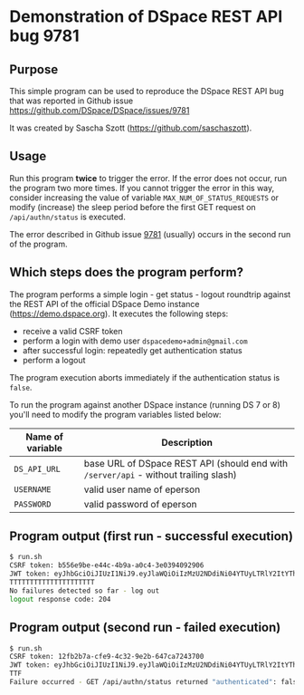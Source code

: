 # Demonstration of DSpace REST API bug 9781

## Purpose

This simple program can be used to reproduce the DSpace REST API bug that was
reported in Github issue https://github.com/DSpace/DSpace/issues/9781

It was created by Sascha Szott (https://github.com/saschaszott).

## Usage

Run this program **twice** to trigger the error. If the error does not occur,
run the program two more times. If you cannot trigger the error in this way,
consider increasing the value of variable `MAX_NUM_OF_STATUS_REQUESTS` or 
modify (increase) the sleep period before the first GET request on `/api/authn/status`
is executed.

The error described in Github issue [9781](https://github.com/DSpace/DSpace/issues/9781)
(usually) occurs in the second run of the program.

## Which steps does the program perform?

The program performs a simple login - get status - logout roundtrip against the REST API of
the official DSpace Demo instance (https://demo.dspace.org). It executes the following steps:

- receive a valid CSRF token
- perform a login with demo user `dspacedemo+admin@gmail.com`
- after successful login: repeatedly get authentication status
- perform a logout

The program execution aborts immediately if the authentication status is `false`.

To run the program against another DSpace instance (running DS 7 or 8) you'll need to
modify the program variables listed below:

Name of variable | Description
---------------- | -----------
`DS_API_URL`     | base URL of DSpace REST API (should end with `/server/api` - without trailing slash)
`USERNAME`       | valid user name of eperson
`PASSWORD`       | valid password of eperson

## Program output (first run - successful execution)

```sh
$ run.sh
CSRF token: b556e9be-e44c-4b9a-a0c4-3e0394092906
JWT token: eyJhbGciOiJIUzI1NiJ9.eyJlaWQiOiIzMzU2NDdiNi04YTUyLTRlY2ItYThjMS03ZWJhYmIxOTliZGEiLCJzZyI6W10sImV4cCI6MTcyNDkyMjUyOCwiYXV0aGVudGljYXRpb25NZXRob2QiOiJwYXNzd29yZCJ9.5wuU-KTPM7Pp8jbvRc5i07hJRKEmHE9kYh0aarDMcbE
TTTTTTTTTTTTTTTTTTTTT
No failures detected so far - log out
logout response code: 204
```

## Program output (second run - failed execution)

```sh
$ run.sh
CSRF token: 12fb2b7a-cfe9-4c32-9e2b-647ca7243700
JWT token: eyJhbGciOiJIUzI1NiJ9.eyJlaWQiOiIzMzU2NDdiNi04YTUyLTRlY2ItYThjMS03ZWJhYmIxOTliZGEiLCJzZyI6W10sImV4cCI6MTcyNDkyMjU0MSwiYXV0aGVudGljYXRpb25NZXRob2QiOiJwYXNzd29yZCJ9.0OFtSPkk9nmObmOxngCjlTXMXxzdjvL99Q5oZ2Wmx9U
TTF
Failure occurred - GET /api/authn/status returned "authenticated": false
```
